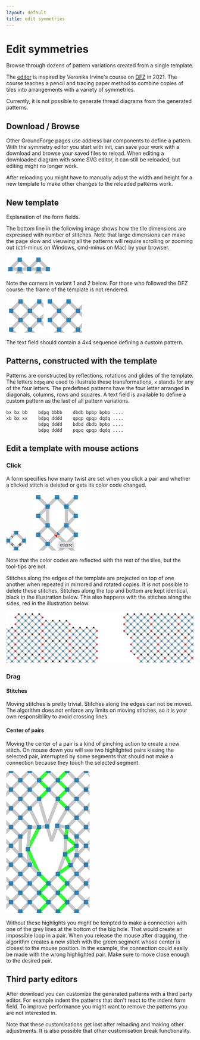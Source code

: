 ```yaml
---
layout: default
title: edit symmetries
---
```


Edit symmetries
===============

Browse through dozens of pattern variations created from a single template.

The [editor](GroundForge/symmetry) is inspired by Veronika Irvine's course on [DFZ] in 2021.
The course teaches a pencil and tracing paper method to combine copies of tiles into arrangements with a variety of symmetries.

Currently, it is not possible to generate thread diagrams from the generated patterns.

[DFZ]: https://doily-free-zone.namastream.com/product/26887/about


Download / Browse
-----------------
Other GroundForge pages use address bar components to define a pattern.
With the symmetry editor you start with init, can save your work
with a download and browse your saved files to reload.
When editing a downloaded diagram with some SVG editor,
it can still be reloaded, but editing might no longer work.

After reloading you might have to manually adjust the width and height
for a new template to make other changes to the reloaded patterns work.

New template
------------
Explanation of the form fields.

The bottom line in the following image shows how the tile dimensions are expressed with number of stitches.
Note that large dimensions can make the page slow and vieuwing all the patterns will 
require scrolling or zooming out (ctrl-minus on Windows, cmd-minus on Mac) by your browser.

![](tile-size.png)

Note the corners in variant 1 and 2 below.
For those who followed the DFZ course: the frame of the template is not rendered.

![](variant-1.png)
![](variant-2.png)

The text field should contain a 4x4 sequence defining a custom pattern.

Patterns, constructed with the template
---------------------------------------
Patterns are constructed by reflections, rotations and glides of the template.
The letters `bdpq` are used to illustrate these transformations,
`x` stands for any of the four letters.
The predefined patterns have the four letter arranged in diagonals, columns, rows and squares.
A text field is available to define a custom pattern as the last of all pattern variations.

    bx bx bb    bdpq bbbb    dbdb bpbp bpbp ....
    xb bx xx    bdpq dddd    qpqp qpqp dqdq ....
                bdpq dddd    bdbd dbdb bpbp ....
                bdpq dddd    pqpq qpqp dqdq ....


Edit a template with mouse actions
------------------------------------

### Click

A form specifies how many twist are set when you click a pair
and whether a clicked stitch is deleted or gets its color code changed.

![](twists.png) &nbsp; &nbsp;
![](delete-color-code.png)

Note that the color codes are reflected with the rest of the tiles,
but the tool-tips are not.

Stitches along the edges of the template are projected on top of one another
when repeated in mirrored and rotated copies.
It is not possible to delete these stitches.
Stitches along the top and bottom are kept identical, black in the illustration below.
This also happens with the stitches along the sides, red in the illustration below.

![](edge-stitches.png)

### Drag

#### Stitches

Moving stitches is pretty trivial.
Stitches along the edges can not be moved.
The algorithm does not enforce any limits on moving stitches,
so it is your own responsibility to avoid crossing lines.

#### Center of pairs

Moving the center of a pair is a kind of pinching action to create a new stitch.
On mouse down you will see two highlighted pairs kissing the selected pair,
interrupted by some segments that should not make a connection
because they touch the selected segment.

![](kissing.png)

Without these highlights you might be tempted
to make a connection with one of the grey lines at the bottom of the big hole.
That would create an impossible loop in a pair.
When you release the mouse after dragging, the algorithm creates a new stitch
with the green segment whose center is closest to the mouse position.
In the example, the connection could easily be made with the wrong highlighted pair.
Make sure to move close enough to the desired pair.

Third party editors
-------------------

After download you can customize the generated patterns with a third party editor.
For example indent the patterns that don't react to the indent form field.
To improve performance you might want to remove the patterns you are not interested in. 

Note that these customisations get lost after reloading and making other adjustments.
It is also possible that other customisation break functionality.